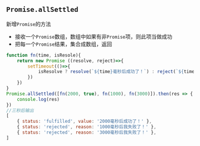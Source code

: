 ## `Promise.allSettled`

新增`Promise`的方法

- 接收一个`Promise`数组，数组中如果有非`Promise`项，则此项当做成功
- 把每一个`Promise`结果，集合成数组，返回

```js
function fn(time, isResole){
    return new Promise ((resolve, reject)=>{
        setTimeout(()=>{
            isResolve ? resolve(`${time}毫秒后成功了！`) : reject(`${time}毫秒后失败了`)
        })
    })
}
Promise.allSettled([fn(2000, true), fn(1000), fn(3000)]).then(res => {
    console.log(res)
})
//三秒后输出
[
    { status: 'fulfilled', value: '2000毫秒后成功了！' },
    { status: 'rejected', reason: '1000毫秒后我失败了！' },
    { status: 'rejected', reason: '3000毫秒后我失败了！' },
]
```


